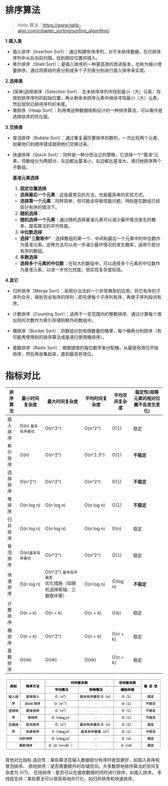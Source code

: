  # 排序算法
> Hello 算法：https://www.hello-algo.com/chapter_sorting/sorting_algorithm/

**1.插入类**

* 插入排序（Insertion Sort）：通过构建有序序列，对于未排序数据，在已排序序列中从后向前扫描，找到相应位置并插入。
* 希尔排序（Shell Sort）：是插入排序的一种更高效的改进版本，也称为缩小增量排序，通过将原始列表分割成多个子列表分别进行插入排序来实现。

**2.选择类**

* [简单]选择排序（Selection Sort）：在未排序序列中找到最小（大）元素，存放到排序序列的起始位置，再从剩余未排序元素中继续寻找最小（大）元素，然后放到已排序序列的末尾。
* 堆排序（Heap Sort）：利用堆这种数据结构设计的一种排序算法，可以看作是选择排序的优化版。

**3.交换类**

* 冒泡排序（Bubble Sort）：通过重复遍历要排序的数列，一次比较两个元素，如果他们的顺序错误就把他们交换过来。

* 快速排序（Quick Sort）：同样是一种分而治之的策略，它选择一个“基准”元素，将数组分为两部分，左边都比基准小，右边都比基准大，递归地排序两个子数组。

  **基准元素选择**

   1. **固定位置选择**
  - **选择最后一个元素**：这是最常见的方法，也是最简单的实现方式。
  - **选择第一个元素**：同样简单，但可能会导致性能问题，特别是在数组已经部分有序的情况下。

  2. **随机选择**：
  - **随机选择一个元素**：通过随机选择基准元素可以减少最坏情况发生的概率，提高算法的平均性能。

  3. **中位数选择**
  - **选择“三数取中”**：选择数组的第一个、中间和最后一个元素中的中位数作为基准元素。这种方法可以进一步减少最坏情况的发生概率，适用于部分有序的数组。

  4.  **多数选择**
  - **选择多个元素的中位数**：在较大的数组中，可以选择多个元素的中位数作为基准元素，以进一步优化性能，但实现复杂度较高。

**4.其它**

* 归并排序（Merge Sort）：采用分治法的一个非常典型的应用，将已有序的子序列合并，得到完全有序的序列；即先使每个子序列有序，再使子序列段间有序。

* 计数排序（Counting Sort）：适用于一定范围内的整数排序，通过计算每个值出现的次数作为索引存储到额外的数组中。
* 桶排序（Bucket Sort）：将数组分到有限数量的桶里，每个桶再分别排序（有可能再使用别的排序算法或是递归使用桶排序）。
* 基数排序（Radix Sort）：根据键值的每位数字来分配桶，从最低有效位开始排序，然后再收集起来，直到最高有效位。

# 指标对比
| 排序算法 | 最小时间复杂度 | 最大时间复杂度 | 平均时间复杂度 | 平均空间复杂度 | 稳定性(相等元素的相对位置不会发生变化) |
| --------| -------------- | -------------- | -------------- | ---------- | ------ |
| 插入排序 | O(n) `基本有序最优` | O(n^2^)        | O(n^2^)        | O(1)      | 稳定   |
| 希尔排序 | O(n)           | O(n^2^)        | O(n^1.3^) | O(1)      | **不稳定** |
| 选择排序 | O(n^2^)        | O(n^2^)        | O(n^2^)        | O(1)       | **不稳定** |
| 堆排序   | O(n log n)     | O(n log n)     | O(n log n)     | O(1)      | **不稳定** |
| 归并排序 | O(n log n)     | O(n log n)     | O(n log n)     | O(n)      | 稳定   |
| 冒泡排序 | O(n)`基本有序最优`   | O(n^2^)        | O(n^2^)        | O(1)       | 稳定   |
| 快速排序 | O(n log n)     | O(n^2^) `基本有序最差`<br />优化措施（如随机选择枢轴、三数取中等） | O(n log n)     | O(log n)   | **不稳定** |
| 计数排序 | O(n + k)       | O(n + k)       | O(n + k)       | O(k)       | 稳定   |
| 桶排序   | O(n + k)       | O(n^2^)        | O(n + k)       | O(n + k)  | 稳定   |
| 基数排序 | O(nk)          | O(nk)          | O(nk)          | O(n + k)   | 稳定   |



![排序算法](https://raw.githubusercontent.com/Light-Towers/picture/master/noctilucent-lamp/排序算法.jpg)



其他对比指标
适应性：某些算法在输入数据部分有序时表现更好，如插入排序和冒泡排序。
原地排序：是否需要额外的存储空间。大多数原地排序算法的空间复杂度为 O(1)。
在线排序：是否可以在接收数据的同时进行排序，如插入排序。
多线程支持：某些算法可以很容易地并行化，如归并排序和快速排序。

